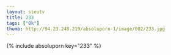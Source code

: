 ```yaml
--- 
layout: sieutv
title: 233
tags: ["0k"]
thumb: http://94.23.248.219/absoluporn-1/image/002/233.jpg
---
```

{% include absoluporn key="233" %} 
